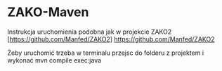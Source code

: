 # ZAKO-Maven  
Instrukcja uruchomienia podobna jak w projekcie ZAKO2  
[https://github.com/Manfed/ZAKO2] https://github.com/Manfed/ZAKO2  

Żeby uruchomić trzeba w terminalu przejsc do folderu z projektem i wykonać mvn compile exec:java
